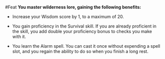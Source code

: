 #Feat
**You master wilderness lore, gaining the following benefits:**

* Increase your Wisdom score by 1, to a maximum of 20.

* You gain proficiency in the Survival skill. If you are already proficient in the skill, you add double your proficiency bonus to checks you make with it.

* You learn the Alarm spell. You can cast it once without expending a spell slot, and you regain the ability to do so when you finish a long rest.